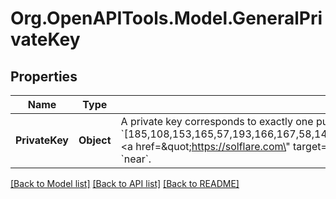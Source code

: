 
# Org.OpenAPITools.Model.GeneralPrivateKey

## Properties

Name | Type | Description | Notes
------------ | ------------- | ------------- | -------------
**PrivateKey** | **Object** | A private key corresponds to exactly one public key address. A private key can be used to move assets out of the wallet and sign transaction with the corresponding public key.  A private key is an array of integers (e.g.,   &#x60;[185,108,153,165,57,193,166,167,58,148,133,121,92,252,242,13,233,246,35,103,185,20,27,56,111,169,12,50,50,36,83,156,173,195,143,75,135,78,204,129,217,231,58,129,69,180,185,86,119,43,200,193,94,112,31,135,68,128,207,26,85,150,68,181]&#x60;).  &lt;a href&#x3D;\&quot;https://solflare.com\&quot; target&#x3D;\&quot;_blank\&quot;&gt;Solflare&lt;/a&gt; is a popular wallet interface on Solana that allows you to export your private key in this format.  You can use &#x60;private_key&#x60; for Chains: &#x60;avalanche&#x60;, &#x60;binance_smart_chain&#x60;, &#x60;ethereum&#x60;, &#x60;solana&#x60;, &#x60;near&#x60;. | 

[[Back to Model list]](../README.md#documentation-for-models)
[[Back to API list]](../README.md#documentation-for-api-endpoints)
[[Back to README]](../README.md)

